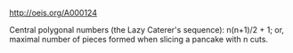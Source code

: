 http://oeis.org/A000124

Central polygonal numbers (the Lazy Caterer's sequence): n(n+1)/2 + 1; or, maximal number of pieces formed when slicing a pancake with n cuts.
